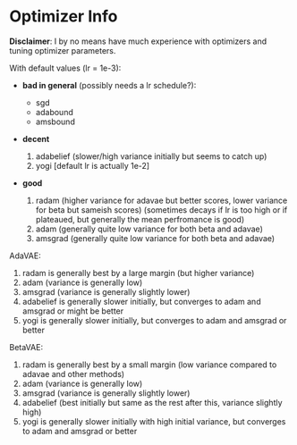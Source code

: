 # Optimizer Info

**Disclaimer**: I by no means have much experience with optimizers and tuning optimizer parameters.

With default values (lr = 1e-3):
- **bad in general** (possibly needs a lr schedule?):
  - sgd
  - adabound
  - amsbound
  
- **decent**
  1. adabelief (slower/high variance initially but seems to catch up)
  2. yogi \[default lr is actually 1e-2\]

- **good**
  1. radam (higher variance for adavae but better scores, lower variance for beta but sameish scores) (sometimes decays if lr is too high or if plateaued, but generally the mean perfromance is good)
  2. adam (generally quite low variance for both beta and adavae)
  3. amsgrad (generally quite low variance for both beta and adavae)
  
  
AdaVAE:
 1. radam is generally best by a large margin (but higher variance)
 2. adam (variance is generally low)
 3. amsgrad (variance is generally slightly lower)
 4. adabelief is generally slower initially, but converges to adam and amsgrad or might be better
 5. yogi is generally slower initially, but converges to adam and amsgrad  or better

BetaVAE:
 1. radam is generally best by a small margin (low variance compared to adavae and other methods)
 2. adam (variance is generally low)
 3. amsgrad (variance is generally slightly lower)
 4. adabelief (best initially but same as the rest after this, variance slightly high)
 5. yogi is generally slower initially with high initial variance, but converges to adam and amsgrad or better

